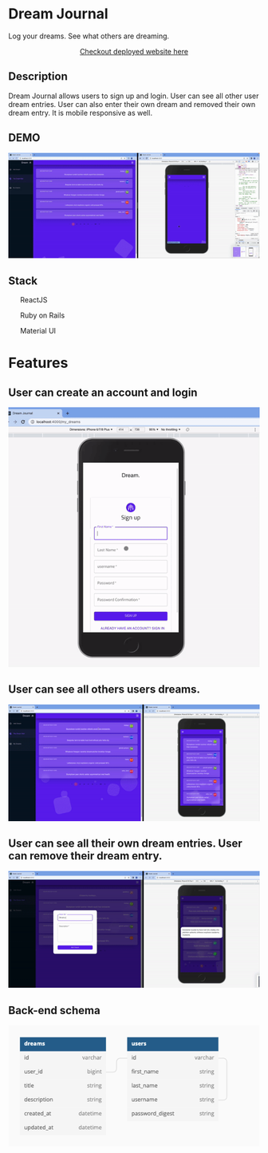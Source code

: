 # Dream Journal

Log your dreams. See what others are dreaming.

<p align="center"><a href= "">Checkout deployed website here</a></p>

## Description

Dream Journal allows users to sign up and login. User can see all other user dream entries. User can also enter their own dream and removed their own dream entry. It is mobile responsive as well.

## DEMO

<p align = "center"><img src= "/demo/demo.gif"/></p>

## Stack

<ul>ReactJS</ul>
<ul>Ruby on Rails</ul>
<ul>Material UI</ul>

# Features

## User can create an account and login

<p align="center"><img src = "/demo/login.gif"/></p>

## User can see all others users dreams.

<p align="center"><img src = "/demo/dreams.gif"/></p>

## User can see all their own dream entries. User can remove their dream entry.

<p align="center"><img src = "/demo/entry.gif"/></p>

## Back-end schema

<p align="center"><img src = "/demo/schema.png"/></p>
